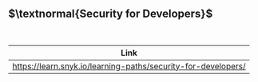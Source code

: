 ## $\textnormal{Security for Developers}$

<br />

| Link |
| ---- |
| https://learn.snyk.io/learning-paths/security-for-developers/ |
